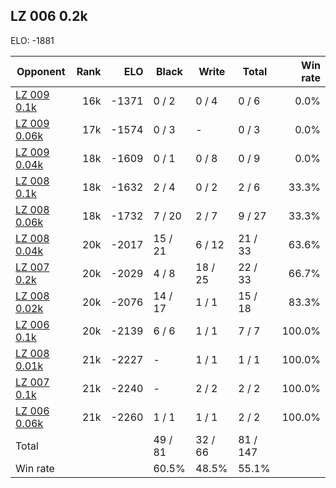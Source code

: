 ## LZ 006 0.2k ##

ELO: -1881

Opponent | Rank | ELO | Black | Write | Total | Win rate
---------|-----:|----:|-------|-------|-------|-------:
[LZ 009 0.1k](LZ%20009%200.1k.md) | 16k | -1371 | 0 / 2 | 0 / 4 | 0 / 6 | 0.0%
[LZ 009 0.06k](LZ%20009%200.06k.md) | 17k | -1574 | 0 / 3 | - | 0 / 3 | 0.0%
[LZ 009 0.04k](LZ%20009%200.04k.md) | 18k | -1609 | 0 / 1 | 0 / 8 | 0 / 9 | 0.0%
[LZ 008 0.1k](LZ%20008%200.1k.md) | 18k | -1632 | 2 / 4 | 0 / 2 | 2 / 6 | 33.3%
[LZ 008 0.06k](LZ%20008%200.06k.md) | 18k | -1732 | 7 / 20 | 2 / 7 | 9 / 27 | 33.3%
[LZ 008 0.04k](LZ%20008%200.04k.md) | 20k | -2017 | 15 / 21 | 6 / 12 | 21 / 33 | 63.6%
[LZ 007 0.2k](LZ%20007%200.2k.md) | 20k | -2029 | 4 / 8 | 18 / 25 | 22 / 33 | 66.7%
[LZ 008 0.02k](LZ%20008%200.02k.md) | 20k | -2076 | 14 / 17 | 1 / 1 | 15 / 18 | 83.3%
[LZ 006 0.1k](LZ%20006%200.1k.md) | 20k | -2139 | 6 / 6 | 1 / 1 | 7 / 7 | 100.0%
[LZ 008 0.01k](LZ%20008%200.01k.md) | 21k | -2227 | - | 1 / 1 | 1 / 1 | 100.0%
[LZ 007 0.1k](LZ%20007%200.1k.md) | 21k | -2240 | - | 2 / 2 | 2 / 2 | 100.0%
[LZ 006 0.06k](LZ%20006%200.06k.md) | 21k | -2260 | 1 / 1 | 1 / 1 | 2 / 2 | 100.0%
Total | | | 49 / 81 | 32 / 66 | 81 / 147 | 
Win rate| | | 60.5% | 48.5% | 55.1% | 
